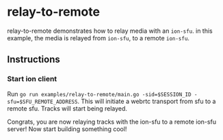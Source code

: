 # relay-to-remote
relay-to-remote demonstrates how to relay media with an `ion-sfu`. in this example, the media is relayed from `ion-sfu`, to a remote `ion-sfu`.

## Instructions

### Start ion client
Run `go run examples/relay-to-remote/main.go -sid=$SESSION_ID -sfu=$SFU_REMOTE_ADDRESS`. This will initiate a webrtc transport from sfu to a remote sfu. Tracks will start being relayed.

Congrats, you are now relaying tracks with the ion-sfu to a remote ion-sfu server! Now start building something cool!
